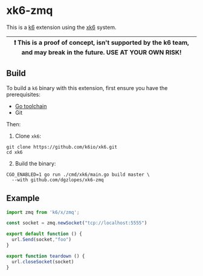 # xk6-zmq

This is a [k6](https://github.com/loadimpact/k6) extension using the [xk6](https://github.com/k6io/xk6) system.

| :exclamation: This is a proof of concept, isn't supported by the k6 team, and may break in the future. USE AT YOUR OWN RISK! |
|------|

## Build

To build a `k6` binary with this extension, first ensure you have the prerequisites:

- [Go toolchain](https://go101.org/article/go-toolchain.html)
- Git

Then:

1. Clone `xk6`:
  ```shell
  git clone https://github.com/k6io/xk6.git
  cd xk6
  ```

2. Build the binary:
  ```shell
  CGO_ENABLED=1 go run ./cmd/xk6/main.go build master \
    --with github.com/dgzlopes/xk6-zmq
  ```

## Example

```javascript
import zmq from 'k6/x/zmq';

const socket = zmq.newSocket("tcp://localhost:5555")

export default function () {
  url.Send(socket,"foo")
}

export function teardown () {
  url.closeSocket(socket)
}
```